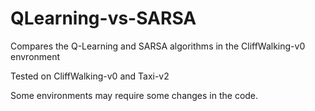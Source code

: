 # QLearning-vs-SARSA
Compares the Q-Learning and SARSA algorithms in the CliffWalking-v0 envronment

Tested on CliffWalking-v0 and Taxi-v2

Some environments may require some changes in the code.
